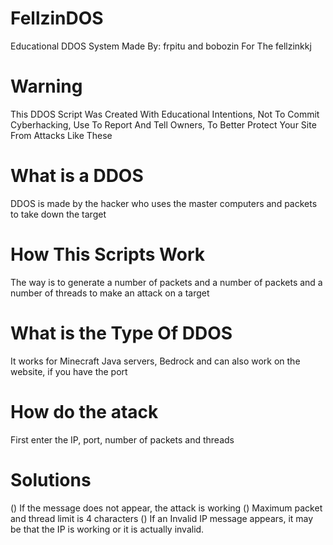 # FellzinDOS
Educational DDOS System Made By: frpitu and bobozin For The fellzinkkj
# Warning
This DDOS Script Was Created With Educational Intentions, Not To Commit Cyberhacking, Use To Report And Tell Owners, To Better Protect Your Site From Attacks Like These
# What is a DDOS
DDOS is made by the hacker who uses the master computers and packets to take down the target
# How This Scripts Work
The way is to generate a number of packets and a number of packets and a number of threads to make an attack on a target
# What is the Type Of DDOS
It works for Minecraft Java servers, Bedrock and can also work on the website, if you have the port
# How do the atack
First enter the IP, port, number of packets and threads
# Solutions
() If the message does not appear, the attack is working
() Maximum packet and thread limit is 4 characters
() If an Invalid IP message appears, it may be that the IP is working or it is actually invalid.
